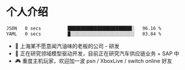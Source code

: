 # 个人介绍

<!--START_SECTION:waka-->

```txt
JSON   0 secs          ████████████████████████░   96.16 %
YAML   0 secs          █░░░░░░░░░░░░░░░░░░░░░░░░   03.84 %
```

<!--END_SECTION:waka-->

- 🔭 上海某不愿意闻汽油味的老板的公司 - 研发
- 🌱 正在研究领域模型驱动开发，目前正在研究汽车供应链业务 + SAP 中
- 🎮 重度主机玩家，欢迎加一波 psn / XboxLive / switch online 好友
